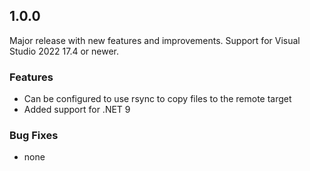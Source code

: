## 1.0.0
Major release with new features and improvements.
Support for Visual Studio 2022 17.4 or newer.

### Features
- Can be configured to use rsync to copy files to the remote target
- Added support for .NET 9

### Bug Fixes
- none